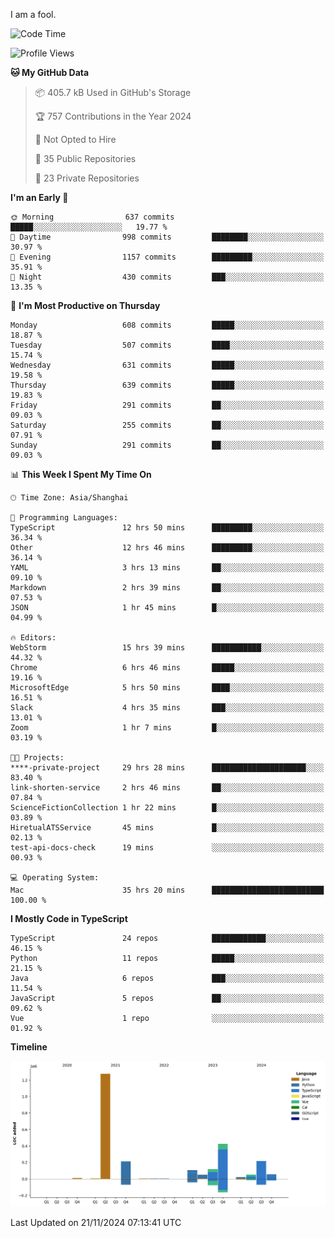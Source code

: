 I am a fool.

<!--START_SECTION:waka-->
![Code Time](http://img.shields.io/badge/Code%20Time-2%2C126%20hrs%2045%20mins-blue)

![Profile Views](http://img.shields.io/badge/Profile%20Views-1-blue)

**🐱 My GitHub Data** 

> 📦 405.7 kB Used in GitHub's Storage 
 > 
> 🏆 757 Contributions in the Year 2024
 > 
> 🚫 Not Opted to Hire
 > 
> 📜 35 Public Repositories 
 > 
> 🔑 23 Private Repositories 
 > 
**I'm an Early 🐤** 

```text
🌞 Morning                637 commits         █████░░░░░░░░░░░░░░░░░░░░   19.77 % 
🌆 Daytime                998 commits         ████████░░░░░░░░░░░░░░░░░   30.97 % 
🌃 Evening                1157 commits        █████████░░░░░░░░░░░░░░░░   35.91 % 
🌙 Night                  430 commits         ███░░░░░░░░░░░░░░░░░░░░░░   13.35 % 
```
📅 **I'm Most Productive on Thursday** 

```text
Monday                   608 commits         █████░░░░░░░░░░░░░░░░░░░░   18.87 % 
Tuesday                  507 commits         ████░░░░░░░░░░░░░░░░░░░░░   15.74 % 
Wednesday                631 commits         █████░░░░░░░░░░░░░░░░░░░░   19.58 % 
Thursday                 639 commits         █████░░░░░░░░░░░░░░░░░░░░   19.83 % 
Friday                   291 commits         ██░░░░░░░░░░░░░░░░░░░░░░░   09.03 % 
Saturday                 255 commits         ██░░░░░░░░░░░░░░░░░░░░░░░   07.91 % 
Sunday                   291 commits         ██░░░░░░░░░░░░░░░░░░░░░░░   09.03 % 
```


📊 **This Week I Spent My Time On** 

```text
🕑︎ Time Zone: Asia/Shanghai

💬 Programming Languages: 
TypeScript               12 hrs 50 mins      █████████░░░░░░░░░░░░░░░░   36.34 % 
Other                    12 hrs 46 mins      █████████░░░░░░░░░░░░░░░░   36.14 % 
YAML                     3 hrs 13 mins       ██░░░░░░░░░░░░░░░░░░░░░░░   09.10 % 
Markdown                 2 hrs 39 mins       ██░░░░░░░░░░░░░░░░░░░░░░░   07.53 % 
JSON                     1 hr 45 mins        █░░░░░░░░░░░░░░░░░░░░░░░░   04.99 % 

🔥 Editors: 
WebStorm                 15 hrs 39 mins      ███████████░░░░░░░░░░░░░░   44.32 % 
Chrome                   6 hrs 46 mins       █████░░░░░░░░░░░░░░░░░░░░   19.16 % 
MicrosoftEdge            5 hrs 50 mins       ████░░░░░░░░░░░░░░░░░░░░░   16.51 % 
Slack                    4 hrs 35 mins       ███░░░░░░░░░░░░░░░░░░░░░░   13.01 % 
Zoom                     1 hr 7 mins         █░░░░░░░░░░░░░░░░░░░░░░░░   03.19 % 

🐱‍💻 Projects: 
****-private-project     29 hrs 28 mins      █████████████████████░░░░   83.40 % 
link-shorten-service     2 hrs 46 mins       ██░░░░░░░░░░░░░░░░░░░░░░░   07.84 % 
ScienceFictionCollection 1 hr 22 mins        █░░░░░░░░░░░░░░░░░░░░░░░░   03.89 % 
HiretualATSService       45 mins             █░░░░░░░░░░░░░░░░░░░░░░░░   02.13 % 
test-api-docs-check      19 mins             ░░░░░░░░░░░░░░░░░░░░░░░░░   00.93 % 

💻 Operating System: 
Mac                      35 hrs 20 mins      █████████████████████████   100.00 % 
```

**I Mostly Code in TypeScript** 

```text
TypeScript               24 repos            ████████████░░░░░░░░░░░░░   46.15 % 
Python                   11 repos            █████░░░░░░░░░░░░░░░░░░░░   21.15 % 
Java                     6 repos             ███░░░░░░░░░░░░░░░░░░░░░░   11.54 % 
JavaScript               5 repos             ██░░░░░░░░░░░░░░░░░░░░░░░   09.62 % 
Vue                      1 repo              ░░░░░░░░░░░░░░░░░░░░░░░░░   01.92 % 
```



**Timeline**

![Lines of Code chart](https://raw.githubusercontent.com/VeejaLiu/VeejaLiu/master/assets/bar_graph.png)


 Last Updated on 21/11/2024 07:13:41 UTC
<!--END_SECTION:waka-->
